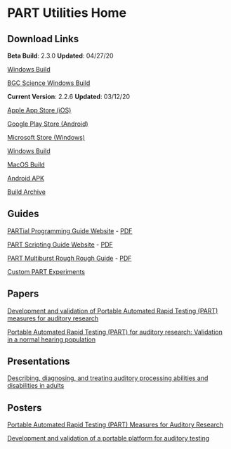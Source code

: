 # PART Utilities Home

## Download Links

**Beta Build**: 2.3.0 
**Updated**: 04/27/20

[Windows Build](https://braingamecentergamefiles.s3-us-west-1.amazonaws.com/PART/Builds/PART_2.3.0_WINx64.zip)

[BGC Science Windows Build](https://braingamecentergamefiles.s3-us-west-1.amazonaws.com/PART/Builds/BGCScience_2.3.0_WINx64.zip)

**Current Version**: 2.2.6 
**Updated**: 03/12/20

[Apple App Store (iOS)](https://itunes.apple.com/us/app/p-a-r-t/id1126512332?platform=ipad)

[Google Play Store (Android)](https://play.google.com/store/apps/details?id=com.ucr.part)

[Microsoft Store (Windows)](https://www.microsoft.com/store/productId/9N5C67G35FT4)

[Windows Build](https://braingamecentergamefiles.s3-us-west-1.amazonaws.com/PART/Builds/PART_2.2.6_WINx64.zip)

[MacOS Build](https://braingamecentergamefiles.s3-us-west-1.amazonaws.com/PART/Builds/PART_2.2.6_MacOS.dmg)

[Android APK](https://braingamecentergamefiles.s3-us-west-1.amazonaws.com/PART/Builds/PART_2.2.6_Android.apk)

[Build Archive](StandaloneArchive.md)

## Guides

[PARTial Programming Guide Website](PARTial_Programming_Guide.md) - [PDF](PARTial_Programming_Guide.pdf)

[PART Scripting Guide Website](PARTScriptingGuide.md) - [PDF](PARTScriptingGuide.pdf)

[PART Multiburst Rough Rough Guide](PART_Multiburst.md) - [PDF](PART_Multiburst.pdf)

[Custom PART Experiments](CustomExperiments.md)

## Papers

[Development and validation of Portable Automated Rapid Testing (PART) measures for auditory research](Papers/Gallun_et_al_2018_POMA_Development_of_PART.pdf)

[Portable Automated Rapid Testing (PART) for auditory research: Validation in a normal hearing population](https://www.biorxiv.org/content/10.1101/2020.01.08.899088v1)

## Presentations

[Describing, diagnosing, and treating auditory processing abilities and disabilities in adults](Presentations/Gallun_ASHA_2018_Short_Course.pdf)

## Posters

[Portable Automated Rapid Testing (PART) Measures for Auditory Research](Posters/ASA_2018_Minneapolis_PARTners_Final_May_2018.pdf)

[Development and validation of a portable platform for auditory testing](Posters/ASA_NOLA_2017_Gallun_et_al_iPad_psychoacoustics.pdf)

